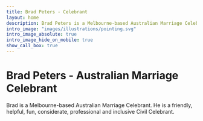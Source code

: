 ```yaml
---
title: Brad Peters - Celebrant
layout: home
description: Brad Peters is a Melbourne-based Australian Marriage Celebrant. A friendly, helpful, fun, considerate, professional and inclusive Civil Celebrant.
intro_image: "images/illustrations/pointing.svg"
intro_image_absolute: true
intro_image_hide_on_mobile: true
show_call_box: true
---
```


# Brad Peters - Australian Marriage Celebrant

Brad is a Melbourne-based Australian Marriage Celebrant. He is a friendly, helpful, fun, considerate, professional and inclusive Civil Celebrant.
